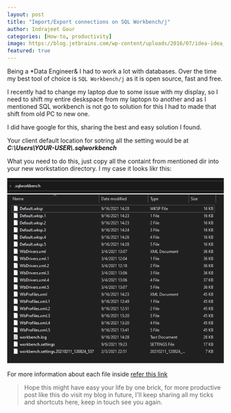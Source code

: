 ```yaml
---
layout: post
title: "Import/Export connections on SQL Workbench/j"
author: Indrajeet Gour
categories: [How-to, productivity]
image: https://blog.jetbrains.com/wp-content/uploads/2016/07/idea-idea_2016_2_events.png
featured: true
---
```

Being a *Data Engineer& I had to work a lot with databases. Over the time my best tool of choice is `SQL Workbench/j` as it is open source, fast and free.

I recently had to change my laptop due to some issue with my display, so I need to shift my entire deskspace from my laptopn to another and as I mentioned SQL workbench is not go to solution for this I had to made that shift from old PC to new one.

I did have google for this, sharing the best and easy solution I found.

Your client default location for sotring all the setting would be at __*C:\Users\YOUR-USER\\.sqlworkbench*__

What you need to do this, just copy all the containt from mentioned dir into your new workstation directory. I my case it looks likr this:

![sql-workbeachj-config-dir](../assets/images/sql-workbeachj-config-dir.png)

For more information about each file inside [refer this link](https://www.sql-workbench.eu/manual/install.html#config-dir)

> Hope this might have easy your life by one brick, for more productive post like this do visit my blog in future, I'll keep sharing all my ticks and shortcuts here, keep in touch see you again.


